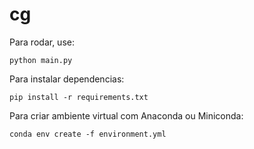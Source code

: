 # cg

Para rodar, use:
```
python main.py
```

Para instalar dependencias:

```
pip install -r requirements.txt
```


Para criar ambiente virtual com Anaconda ou Miniconda:

```
conda env create -f environment.yml
```
